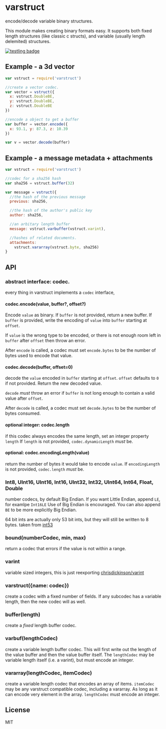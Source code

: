# varstruct

encode/decode variable binary structures.

This module makes creating binary formats easy.
It supports both fixed length structures (like classic c structs),
and variable (usually length delemited) structures.

[![testling badge](https://ci.testling.com/dominictarr/varstruct.png)](https://ci.testling.com/dominictarr/varstruct)


## Example - a 3d vector

``` js
var vstruct = require('varstruct')

//create a vector codec.
var vector = vstruct({
  x: vstruct.DoubleBE,
  y: vstruct.DoubleBE,
  z: vstruct.DoubleBE
})

//encode a object to get a buffer
var buffer = vector.encode({
  x: 93.1, y: 87.3, z: 10.39
})

var v = vector.decode(buffer)
```

## Example - a message metadata + attachments

``` js
var vstruct = require('varstruct')

//codec for a sha256 hash
var sha256 = vstruct.buffer(32)

var message = vstruct({
  //the hash of the previous message
  previous: sha256,

  //the hash of the author's public key
  author: sha256,

  //an arbitary length buffer
  message: vstruct.varbuffer(vstruct.varint),

  //hashes of related documents.
  attachments:
    vstruct.vararray(vstruct.byte, sha256)
}

```

## API

### abstract interface: codec.

every thing in varstruct implements a `codec` interface,
#### codec.encode(value, buffer?, offset?)

Encode `value` as binary. If `buffer` is not provided,
return a new buffer. If `buffer` is provided, write the encoding
of `value` into `buffer` starting at `offset`.

If `value` is the wrong type to be encoded, or there is not enough room
left in `buffer` after `offset` then throw an error.

After `encode` is called, a codec must set `encode.bytes` to be
the number of bytes used to encode that value.

#### codec.decode(buffer, offset=0)

decode the `value` encoded in `buffer` starting at `offset`.
`offset` defaults to `0` if not provided.
Return the new decoded value.

`decode` *must* throw an error if `buffer` is not long enough
to contain a valid value after `offset`.

After `decode` is called, a codec must set `decode.bytes` to be
the number of bytes consumed.

#### optional integer: codec.length

if this codec always encodes the same length,
set an integer property `length`
If `length` is not provided, `codec.dynamicLength` *must* be.

#### optional: codec.encodingLength(value)

return the number of bytes it would take to encode `value`.
If `encodingLength` is not provided, `codec.length` *must* be.

### Int8, UInt16, UInt16, Int16, UInt32, Int32, UInt64, Int64, Float, Double

number codecs, by default Big Endian.
If you want Little Endian, append `LE`, for examlpe `Int16LE`
Use of Big Endian is encouraged. You can also append `BE` to be
more explicitly Big Endian.

64 bit ints are actually only 53 bit ints, but they will still be
written to 8 bytes. taken from [int53](https://github.com/dannycoates/int53)

### bound(numberCodec, min, max)

return a codec that errors if the value is not within a range.

### varint

variable sized integers, this is just reexporting
[chrisdickinson/varint](https://github.com/chrisdickinson/varint)


### varstruct({name: codec})

create a codec with a fixed number of fields.
If any subcodec has a variable length, then the new codec will as well.

### buffer(length)

create a *fixed* length buffer codec.

### varbuf(lengthCodec)

create a variable length buffer codec. This will first write out the length of the
value buffer and then the value buffer itself. The `lengthCodec` may be
variable length itself (i.e. a varint), but must encode an integer.

### vararray(lengthCodec, itemCodec)

create a variable length codec that encodes an array of items.
`itemCodec` may be any varstruct compatible codec, including a vararray.
As long as it can encode very element in the array.
`lengthCodec` must encode an integer.

## License

MIT
